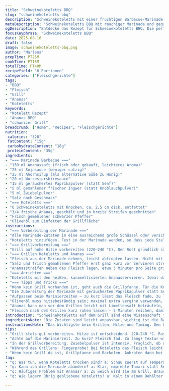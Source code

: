 ```yaml
---
title: "Schweinekoteletts BBQ"
slug: "schweinekoteletts-bbq"
description: "Schweinekoteletts mit einer fruchtigen Barbecue-Marinade aus Ananassaft und Ahornsirup, abgewandelt mit Raucharomen und Ingwer. Die Koteletts werden gegrillt, bis sie saftig sind und leicht karamellisieren. Frische Ananasstreifen sorgen für das süß-saure Element direkt vom Grill. Der Einsatz von Ingwer und Paprikapulver bringt eine harmonische Würze und gibt Tiefe. Einfache Technik, die auf das richtige Timing und sensorische Einschätzung setzt – anstelle starrer Zeitvorgaben. Für eine runde Mahlzeit empfiehlt sich ein grüner Salat mit einem scharfen Senfdressing. Das Rezept vermeidet Milchprodukte, Nüsse und Eier, perfekt auch für empfindliche Esser."
metaDescription: "Schweinekoteletts BBQ mit rauchiger Marinade und gegrillter Ananas. Ein Rezept für saftige Koteletts mit geschmacklichem Highlight."
ogDescription: "Entdecke das Rezept für Schweinekoteletts BBQ. Die perfekte Kombination aus fruchtiger Marinade und gegrilltem Aroma."
focusKeyphrase: "Schweinekoteletts BBQ"
date: 2025-08-16
draft: false
image: schweinekoteletts-bbq.png
author: "Marlena"
prepTime: PT25M
cookTime: PT15M
totalTime: PT40M
recipeYield: "6 Portionen"
categories: ["Fleischgerichte"]
tags:
- "BBQ"
- "Fleisch"
- "Grill"
- "Ananas"
- "Koteletts"
keywords:
- "Kotelett Rezept"
- "Ananas BBQ"
- "schweizer Grill"
breadcrumb: ["Home", "Recipes", "Fleischgerichte"]
nutrition: 
 calories: "320"
 fatContent: "15g"
 carbohydrateContent: "18g"
 proteinContent: "35g"
ingredients:
- "=== Marinade Barbecue ==="
- "150 ml Ananassaft (frisch oder gekauft, leichteres Aroma)"
- "25 ml Sojasauce (weniger salzig)"
- "25 ml Ahornsirup (als alternative Süße zu Honig)"
- "20 ml Worcestershiresauce"
- "15 ml geräuchertes Paprikapulver (statt Senf)"
- "5 ml gemahlener frischer Ingwer (statt Knoblauchpulver)"
- "5 ml Zwiebelpulver"
- "Salz nach Geschmack"
- "=== Koteletts ==="
- "6 Schweinekoteletts mit Knochen, ca. 2,5 cm dick, entfettet"
- "3/4 frische Ananas, geschält und in breite Streifen geschnitten"
- "Frisch gemahlener schwarzer Pfeffer"
- "Olivenöl zum Einfetten der Grillfläche"
instructions:
- "=== Vorbereitung der Marinade ==="
- "Alle Marinade-Zutaten in eine ausreichend große Schüssel oder verschließbaren Beutel geben. Gut verrühren, damit sich die trockenen Gewürze gut verteilen. Hier nutze ich manchmal einen Schneebesen, um Klümpchen zu vermeiden, gerade beim Paprika. Flüssigkeit darf nicht zu kalt sein, sonst lösen sich Aromen schlechter."
- "Koteletts hinzufügen. Fest in der Marinade wenden, so dass jede Stelle bedeckt ist. Abdecken und mindestens 40 Minuten im Kühlschrank ziehen lassen. Lieber länger, aber nicht über 3 Stunden – sonst wird das Fleisch zu weich ausgesprochen. Manche schwören auf Übernachtmarinade, aber ich finde: Frische hält den Geschmack lebendig."
- "=== Grillvorbereitung ==="
- "Grill auf hohe Hitze vorbereiten (220–240 °C). Den Rost gründlich säubern, dann dünn mit Olivenöl bestreichen – dafür nutze ich ein Papiertuch und eine Grillzange. So klebt nichts, auch bei Zuckerarten wie Ahornsirup oder Honig, die karamellisieren wollen. Aromatisch macht ein Holzkohlegrill echten Unterschied; Gas geht in Ordnung, wenn du den Rauch mit Holzchips erzeugst."
- "=== Grillen Koteletts und Ananas ==="
- "Fleisch aus der Marinade nehmen, leicht abtropfen lassen. Nicht mit Küchenpapier abtrocknen, sonst verlieren sie Geschmack und Feuchtigkeit. Auf dem Grill etwa 5–6 Minuten pro Seite, bis sie außen eine schöne Kruste haben und im Kern hellrosa sind. Hier lieber öfter kontrollieren mit Fingerdruck – fest bedeutet durch, leicht nachgiebig heißt saftig. Manchmal ändert sich die Farbe vom Fleischrand her. Fingerprobe ist besser als Timer."
- "Salz und frisch gemahlenen Pfeffer erst ganz kurz vor Servieren streuen, sonst ziehen Flüssigkeiten. Außerdem dann nochmal marinierten Fleischsaft auf die Koteletts geben für extra Geschmack."
- "Ananasstreifen neben das Fleisch legen, etwa 3 Minuten pro Seite grillen, bis sie deutliche Grillstreifen zeigen und beginnen, weich zu werden. Vorsicht, nicht matschig werden lassen – elastisch soll die Ananas bleiben. Zucker karamellisiert beim Grillen, Aromen knallen heraus."
- "=== Anrichten ==="
- "Koteletts mit den heißen, karamellisierten Ananasservieren. Ideal dazu ein gemischter grüner Salat mit einer Senf-Vinaigrette, um die Süße auszubalancieren. Rote Zwiebelringe, frischer Koriander oder Petersilie als Kontrast. Hier hilft die Frische, wirkt gegen die Rauchnote der Marinade."
- "=== Tipps und Tricks ==="
- "Wenn kein Grill vorhanden ist, geht auch die Grillpfanne. Für die Koteletts braucht man dann allerdings Zugang zu Backofen: erst scharf anbraten, dann bei 180 °C fertig garen. Ananas in der Pfanne aufpassen, Zucker verbrennt schnell!"
- "Die Zubereitung der Marinade mit geräuchertem Paprikapulver statt Senf und Ingwer statt Knoblauchpulver bringt neue Tiefe, ohne dem klassischen BBQ-Charakter zu verlieren. Wer es scharf mag, nimmt noch eine Prise Cayenne oder Chilipulver."
- "Aufpassen beim Marinierzeiten – zu kurz lässt das Fleisch fade, zu lang wird die Textur merkwürdig weich. Auch kann zu viel Sojasauce den Eigengeschmack überdecken – aber zu wenig lässt den Fleischsaft trocken wirken."
- "Olivenöl muss hitzebeständig sein; maximal extra vergine verwenden, wenn man niedrige Temperaturen bevorzugt. Für höheren Rauchpunkt eher Rapsöl. Ich habe erfahrungsgemäß mit Olivenöl den besten Geschmack und minimalen Klebeeffekt."
- "Ananas kann man vor dem Grillen leicht mit Limettensaft beträufeln, bringt Säure und verhindert vorzeitiges Braunwerden. Nicht zu früh auf den Grill, sonst wird sie zu wässrig. Immer noch bissfest soll sie bleiben."
- "Fleisch nach dem Grillen kurz ruhen lassen – 5 Minuten reichen, damit sich Säfte verteilen und es nicht trocken wirkt. Währenddessen den Grillrost säubern und für nächsten Einsatz bereithalten – reicht meist warmes Wasser und Bürste, sonst verbrennen Rückstände."
introduction: "Schweinekoteletts auf dem Grill sind eine Wissenschaft für sich – Es geht nicht nur um Zeiten, sondern ums Talent, das Fleisch zu fühlen, zu riechen und zu sehen. Diese Version mit Ananas und einem Twist durch geräuchertes Paprikapulver bringt rauchige Süße und subtile Schärfe. Nach Jahren des Ausprobierens lernt man, dass die perfekte Marinierdauer von Frische und Dicke des Fleisches abhängt. Honig ersetze ich oft durch Ahornsirup für einen sanfteren Karamellgeschmack, der zugleich weniger klebrig ist beim Grillen. Die Ananas gibt süß-säuerlichen Biss, richtig gegrillt – nicht übergart, sonst verliert sie ihren Charakter. Den Grill vorbereiten und die Stücke immmer schön einölen. Die Hitze muss hoch und konstant sein, damit sich schöne Grillstreifen und Aroma entwickeln. Kleinste Details machen hier echten Unterschied."
ingredientsNote: "Die Zutaten sind leicht anpassbar, wichtig ist die Balance zwischen Süße, Säure und Würze in der Marinade. Ananassaft frisch gepresst ist am aromatischsten, aber aus praktischen Gründen auch gut gekauft. Statt Sojasauce kann man tamari nehmen für weniger Salz. Ahornsirup ersetzt hier Honig, da er milder karamelliert und besser auf höheren Temperaturen hält. Für die Würze habe ich geräuchertes Paprikapulver gewählt statt Senf, es gibt mehr Tiefe. Ingwer statt Knoblauchpulver sorgt für frische, prickelnde Noten ohne überwältigend zu sein. Schweinekoteletts sollten nicht dicker als 2,5 cm sein, sonst dauert das Grillen zu lang und außen verbrennt, während innen roh bleibt. Die Ananas am besten frisch und fest, ersetzt Ananasdose ganz klar. Zwiebel- und Knoblauchpulver sorgen für intensiven Geschmack ohne Feuchtigkeitsverlust, frische Kräuter kann man je nach Geschmack ergänzen. Salz dosiere ich vorsichtig, da Sojasauce schon salzig ist."
instructionsNote: "Das Wichtigste beim Grillen: Hitze und Timing. Den Grillrost gut einölen, sonst klebt Marinade mit Zucker und Honigrest an. Koteletts nach dem Herausnehmen aus der Marinade nur leicht abtropfen lassen, kein Trocknen mit Papier! Die Garzeit variiert mit Dicke und Hitze; Verlasse dich auf Fingerdruck-Test - fleischig und elastisch, nicht brüchig. Salz und Pfeffer immer erst nach dem Grillen geben, sonst zieht Wasser. Für die Ananas gilt: Grillzeit kurz und scharf, damit außen Röstaromen entstehen, innen bleibt sie saftig. Lüfte den Rauch einmal durch Frische Kräuter auf der Seite, gibt einen angenehmen Kontrast. Ruhephase nach dem Grillen ist essenziell – Fleisch braucht Zeit, um Säfte zu halten. Beim Einlegen der Marinade darauf achten, dass das Gefäß oder der Beutel groß genug ist, damit Fleisch sich nicht staut. Man kann ruhig gelegentlich wenden, damit Marinade allseitig drankommt. Um die süß-rauchige Würze tief ins Fleisch zu bekommen, sollte man mindestens 30 Minuten einplanen; länger wird ggf. kontraproduktiv. Fertige Koteletts mit den leicht karamellisierten Ananasstäbchen anrichten, ein frischer Salat rundet alles ab und bringt Kontrast und Frische."
tips:
- "Grill stets gut vorbereiten. Hitze ist entscheidend. 220–240 °C. Rustikale Aromen, wähle Holzkohle. Öl den Rost mit Papiertuch ein. Gewicht unter Kontrolle bringen. Ein wenig Olivenöl ist ausreichend."
- "Achte auf die Marinierzeit. Zu kurz? Fleisch fad. Zu lang? Textur wird merkwürdig. Drei Stunden sind optimal. Aber ich schwöre auf mindestens 40 Minuten. Frische hält alles lebendig und knackig."
- "In der Grillvorbereitung, Zwiebelpulver ist intensiv. Fraglich, ob du frische Zwiebel magst. Knoblauchpulver nicht verwenden. Vermische gut; verhinder Klümpchenbildung. Staubiger Paprika bringt noch mehr Tiefe zur Marinade."
- "Während des Grillens: Fingerprobe! Bei Koteletts das Fleisch leicht drücken. Fest ist durch. Saftig darf es nachgeben. Mit dem ersten Blick die Kruste beurteilen. Hellrosa im Kern ist ideal."
- "Wenn kein Grill da ist, Grillpfanne und Backofen. Anbraten dann bei 180 °C garen. Vorsicht bei Ananas: Zucker verbrennt rasch. Weniger ist mehr, achte auf angenehmen Biss."
faq:
- "q: Was tun, wenn Koteletts trocken sind? a: Schau zuerst auf Temperatur. Hitze zu hoch, dann Risko für Trockenheit. Immer nur leicht abtropfen lassen vor dem Grillen. Marinade bleibt als Feuchtigkeit."
- "q: Kann ich die Marinade abändern? a: Klar, empfehle Tamari statt Sojasauce. Reduziere Salzgehalt. Probier noch andere Früchte für Marinade. Mango vielleicht?"
- "q: Häufiges Problem mit Ananas? a: Zu weich wird sie am Grill. Brauchst du eine schnelle Antwort? Lass sie nicht zu lange grillen. 3 Minuten pro Seite maximal empfehlen."
- "q: Wie lagern übrig gebliebene Koteletts? a: Kalt in einem Behälter geht gut. Mehrere Tage halten sie. Oder: Einfrieren für längere Lagerung. Zweite Option könnte Geschmack beeinflussen."

---
```

